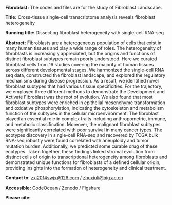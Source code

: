 **Fibroblast:**
The codes and files are for the study of Fibroblast Landscape.

**Title:**
Cross-tissue single-cell transcriptome analysis reveals fibroblast heterogeneity

**Running title:**
Dissecting fibroblast heterogeneity with single-cell RNA-seq

**Abstract:**
Fibroblasts are a heterogeneous population of cells that exist in many human tissues and play a wide range of roles. The heterogeneity of fibroblasts is increasingly appreciated, but the origins and functions of distinct fibroblast subtypes remain poorly understood. Here we curated fibroblast cells from 16 studies covering the majority of human tissues across different developmental stages. We harmonized the single-cell RNA seq data, constructed the fibroblast landscape, and explored the regulatory mechanisms during disease progression. As a result, we identified novel fibroblast subtypes that had various tissue specificities. For the trajectory, we employed three different methods to demonstrate the Development and Activate Fibroblast was the root of evolution. We also found that most fibroblast subtypes were enriched in epithelial mesenchyme transformation and oxidative phosphorylation, indicating the cytoskeleton and metabolism function of the subtypes in the cellular microenvironment. The fibroblast played an essential role in complex traits including anthropometric, immune, and metabolic classification. Moreover, the malignant fibroblast subtypes were significantly correlated with poor survival in many cancer types. The ecotypes discovery in single-cell RNA-seq and recovered by TCGA bulk RNA-seq robustly were found correlated with aneuploidy and tumor mutation burden. Additionally, we predicted some curable drug of these ecotypes. Taken together, these findings linked stromal evolution from distinct cells of origin to transcriptional heterogeneity among fibroblasts and demonstrated unique functions for fibroblasts of a defined cellular origin, providing insights into the formation of heterogeneity and clinical treatment. 

**Contact to**:
zxl2014swjx@126.com / zhuxiuli@big.ac.cn

**Accessible:** 
CodeOcean / Zenodo / Figshare

**Please cite:** 
